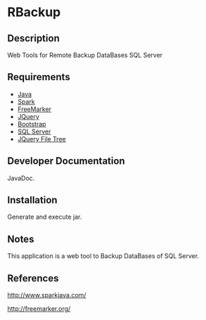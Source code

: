 # RBackup #

## Description ##
Web Tools for Remote Backup DataBases SQL Server

## Requirements ##
* [Java](https://www.java.com/es/download/)
* [Spark](http://www.sparkjava.com/)
* [FreeMarker](http://freemarker.org/)
* [JQuery](http://jquery.com/)
* [Bootstrap](http://getbootstrap.com/)
* [SQL Server](http://www.microsoft.com/es-es/server-cloud/products/sql-server/)
* [JQuery File Tree](https://github.com/daverogers/jQueryFileTree)

## Developer Documentation ##
JavaDoc.

## Installation ##
Generate and execute jar.

## Notes ##
This application is a web tool to Backup DataBases of SQL Server.

## References ##
http://www.sparkjava.com/

http://freemarker.org/







